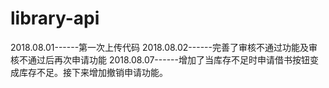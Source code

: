 # library-api
2018.08.01------第一次上传代码
2018.08.02------完善了审核不通过功能及审核不通过后再次申请功能
2018.08.07------增加了当库存不足时申请借书按钮变成库存不足。接下来增加撤销申请功能。
